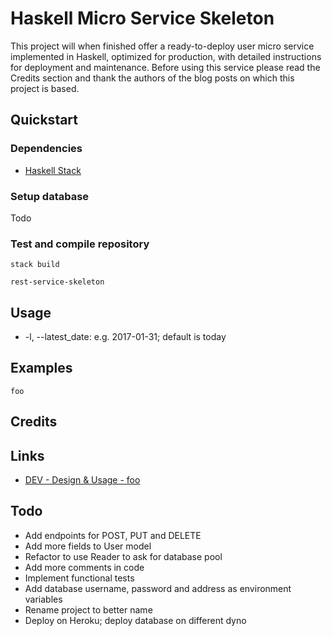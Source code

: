 # Haskell Micro Service Skeleton
This project will when finished offer a ready-to-deploy user micro service implemented in Haskell, optimized for production, with detailed instructions for deployment and maintenance. Before using this service please read the Credits section and thank the authors of the blog posts on which this project is based.

## Quickstart
### Dependencies
 - [Haskell Stack](http://haskellstack.org/)

### Setup database
Todo

### Test and compile repository
```
stack build

rest-service-skeleton
```

## Usage
 - -l, --latest_date: e.g. 2017-01-31; default is today
 
## Examples
```
foo
```

## Credits


## Links
 - [DEV - Design & Usage - foo](link)

## Todo
 - Add endpoints for POST, PUT and DELETE
 - Add more fields to User model
 - Refactor to use Reader to ask for database pool
 - Add more comments in code
 - Implement functional tests
 - Add database username, password and address as environment variables
 - Rename project to better name
 - Deploy on Heroku; deploy database on different dyno
